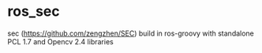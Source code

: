 ros_sec
=======

sec (https://github.com/zengzhen/SEC)
build in ros-groovy with standalone PCL 1.7 and Opencv 2.4 libraries
